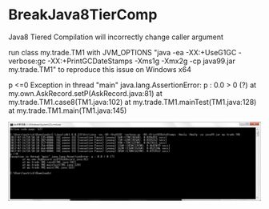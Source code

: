 # BreakJava8TierComp
Java8 Tiered Compilation will incorrectly change caller argument 

run class my.trade.TM1 with JVM_OPTIONS "java -ea -XX:+UseG1GC -verbose:gc -XX:+PrintGCDateStamps -Xms1g -Xmx2g -cp java99.jar my.trade.TM1" to reproduce this issue on Windows x64 



p <=0 
Exception in thread "main" java.lang.AssertionError: p : 0.0 > 0 (?) 
	at my.own.AskRecord.setP(AskRecord.java:81)
	at my.trade.TM1.case8(TM1.java:102)
	at my.trade.TM1.mainTest(TM1.java:128)
	at my.trade.TM1.main(TM1.java:145)

![Java Bugs 8148175](JDK-8148175.jpg?raw=true "Java Bugs 8148175")
